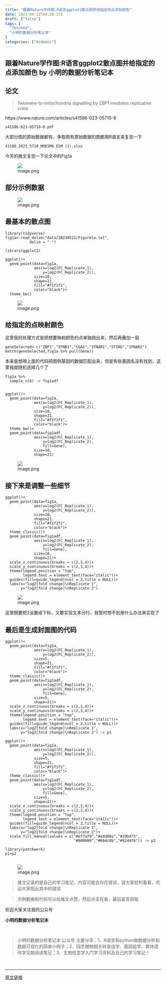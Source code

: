 ```yaml
---
title: "跟着Nature学作图:R语言ggplot2散点图并给指定的点添加颜色"
date: 2023-05-22T00:20:37Z
draft: ["false"]
tags: [
  "fetched",
  "小明的数据分析笔记本"
]
categories: ["Acdemic"]
---
```

跟着Nature学作图:R语言ggplot2散点图并给指定的点添加颜色 by 小明的数据分析笔记本
------
<div><section data-tool="mdnice编辑器" data-website="https://www.mdnice.com" data-mpa-powered-by="yiban.io"><h2 data-tool="mdnice编辑器"><span></span><span>论文</span><span> </span></h2><blockquote data-tool="mdnice编辑器"><p>Telomere-to-mitochondria signalling by ZBP1 mediates replicative crisis</p></blockquote><p data-tool="mdnice编辑器">https://www.nature.com/articles/s41586-023-05710-8</p><p data-tool="mdnice编辑器"><code>s41586-023-05710-8.pdf</code></p><p data-tool="mdnice编辑器">大部分图的原始数据都有，争取把有原始数据的图都用R语言来复现一下</p><p data-tool="mdnice编辑器"><code>41586_2023_5710_MOESM4_ESM (1).xlsx</code></p><p data-tool="mdnice编辑器">今天的推文复现一下论文中的Fig1a</p><figure data-tool="mdnice编辑器"><img data-ratio="1.3121951219512196" data-src="https://mmbiz.qpic.cn/mmbiz_png/t1wZDoUyFk6fibCXC0OlRvMcL1UN8pibzCK8rsJ3Vr7ydaYdDAHgTic82HcTULaD0Qxiawm1aVrwAvWr8Rt5OEmlzg/640?wx_fmt=png" data-type="png" data-w="410" src="https://mmbiz.qpic.cn/mmbiz_png/t1wZDoUyFk6fibCXC0OlRvMcL1UN8pibzCK8rsJ3Vr7ydaYdDAHgTic82HcTULaD0Qxiawm1aVrwAvWr8Rt5OEmlzg/640?wx_fmt=png"><figcaption>image.png</figcaption></figure><h2 data-tool="mdnice编辑器"><span></span><span>部分示例数据</span><span> </span></h2><figure data-tool="mdnice编辑器"><img data-ratio="0.5179090029041626" data-src="https://mmbiz.qpic.cn/mmbiz_png/t1wZDoUyFk6fibCXC0OlRvMcL1UN8pibzCy8frGAqs98cjPhAfU4yGARu0M30VUmC0hWZiaYzKh0lvpcpkoDuQiblQ/640?wx_fmt=png" data-type="png" data-w="1033" src="https://mmbiz.qpic.cn/mmbiz_png/t1wZDoUyFk6fibCXC0OlRvMcL1UN8pibzCy8frGAqs98cjPhAfU4yGARu0M30VUmC0hWZiaYzKh0lvpcpkoDuQiblQ/640?wx_fmt=png"><figcaption>image.png</figcaption></figure><h2 data-tool="mdnice编辑器"><span></span><span>最基本的散点图</span><span> </span></h2><pre data-tool="mdnice编辑器"><span></span><code>library(tidyverse)<br>fig1a&lt;-read_delim(<span>"data/20230521/Figure1a.txt"</span>,<br>           delim = <span>" "</span>)<br><br>library(ggplot2)<br><br>ggplot()+<br>  geom_point(data=fig1a,<br>             aes(x=log2(FC_Replicate_1),<br>                 y=log2(FC_Replicate_2)),<br>             size=10,<br>             shape=21,<br>             fill=<span>"#f1f1f1"</span>,<br>             color=<span>"black"</span>)+<br>  theme_bw()<br></code></pre><figure data-tool="mdnice编辑器"><img data-ratio="0.8424015009380863" data-src="https://mmbiz.qpic.cn/mmbiz_png/t1wZDoUyFk6fibCXC0OlRvMcL1UN8pibzCzZgHiaKp8Vj5uGoUIDicCssrQ5Xc8Fyicia4JGibbaRZUrxVoiaQswfibVpvw/640?wx_fmt=png" data-type="png" data-w="1066" src="https://mmbiz.qpic.cn/mmbiz_png/t1wZDoUyFk6fibCXC0OlRvMcL1UN8pibzCzZgHiaKp8Vj5uGoUIDicCssrQ5Xc8Fyicia4JGibbaRZUrxVoiaQswfibVpvw/640?wx_fmt=png"><figcaption>image.png</figcaption></figure><h2 data-tool="mdnice编辑器"><span></span><span>给指定的点映射颜色</span><span> </span></h2><p data-tool="mdnice编辑器">这里我的处理方式是把想要映射颜色的点单独挑出来，然后再叠加一层</p><pre data-tool="mdnice编辑器"><span></span><code>geneSelected&lt;-c(<span>"ZBP1"</span>,<span>"IFNB1"</span>,<span>"CGAS"</span>,<span>"IFNAR1"</span>,<span>"STING"</span>,<span>"IFNAR2"</span>)<br>match(geneSelected,fig1a %&gt;% pull(Gene))<br></code></pre><p data-tool="mdnice编辑器">本来是想用上面的代码把图例基因的数据匹配出来，但是有些基因名没有找到，这里我就随机选择几个了</p><pre data-tool="mdnice编辑器"><span></span><code>fig1a %&gt;% <br>  sample_n(6) -&gt; fig1adf<br><br><br>ggplot()+<br>  geom_point(data=fig1a,<br>             aes(x=log2(FC_Replicate_1),<br>                 y=log2(FC_Replicate_2)),<br>             size=10,<br>             shape=21,<br>             fill=<span>"#f1f1f1"</span>,<br>             color=<span>"black"</span>)+<br>  theme_bw()+<br>  geom_point(data=fig1adf,<br>             aes(x=log2(FC_Replicate_1),<br>                 y=log2(FC_Replicate_2),<br>                 fill=Gene),<br>             size=10,<br>             shape=21)<br></code></pre><figure data-tool="mdnice编辑器"><img data-ratio="0.8205607476635514" data-src="https://mmbiz.qpic.cn/mmbiz_png/t1wZDoUyFk6fibCXC0OlRvMcL1UN8pibzC0ico7NvBkVic3PwjxTgWqdOEjdJUIZaXfM83SBLkbbhRwkJ1n2JNfnnA/640?wx_fmt=png" data-type="png" data-w="1070" src="https://mmbiz.qpic.cn/mmbiz_png/t1wZDoUyFk6fibCXC0OlRvMcL1UN8pibzC0ico7NvBkVic3PwjxTgWqdOEjdJUIZaXfM83SBLkbbhRwkJ1n2JNfnnA/640?wx_fmt=png"><figcaption>image.png</figcaption></figure><h2 data-tool="mdnice编辑器"><span></span><span>接下来是调整一些细节</span><span> </span></h2><pre data-tool="mdnice编辑器"><span></span><code>ggplot()+<br>  geom_point(data=fig1a,<br>             aes(x=log2(FC_Replicate_1),<br>                 y=log2(FC_Replicate_2)),<br>             size=10,<br>             shape=21,<br>             fill=<span>"#f1f1f1"</span>,<br>             color=<span>"black"</span>)+<br>  theme_classic()+<br>  geom_point(data=fig1adf,<br>             aes(x=log2(FC_Replicate_1),<br>                 y=log2(FC_Replicate_2),<br>                 fill=Gene),<br>             size=10,<br>             shape=21)+<br>  scale_x_continuous(breaks = c(2,3,4))+<br>  scale_y_continuous(breaks = c(2,3,4))+<br>  theme(legend.position = <span>"top"</span>,<br>        legend.text = element_text(face=<span>"italic"</span>))+<br>  guides(fill=guide_legend(ncol = 2,title = NULL))+<br>  labs(x=<span>"log2[fold change]\nReplicate 1"</span>,<br>       y=<span>"log2[fold change]\nReplicate 2"</span>)<br></code></pre><figure data-tool="mdnice编辑器"><img data-ratio="0.8175925925925925" data-src="https://mmbiz.qpic.cn/mmbiz_png/t1wZDoUyFk6fibCXC0OlRvMcL1UN8pibzCrvQrISibHKzqdfgmCsoVq8mFy5mhQ7CAuDe5M7iaS8ic6PYiaEjwdjibAAg/640?wx_fmt=png" data-type="png" data-w="1080" src="https://mmbiz.qpic.cn/mmbiz_png/t1wZDoUyFk6fibCXC0OlRvMcL1UN8pibzCrvQrISibHKzqdfgmCsoVq8mFy5mhQ7CAuDe5M7iaS8ic6PYiaEjwdjibAAg/640?wx_fmt=png"><figcaption>image.png</figcaption></figure><p data-tool="mdnice编辑器">这里既要把2设置成下标，又要实现文本分行，我暂时想不到用什么办法来实现了</p><h2 data-tool="mdnice编辑器"><span></span><span>最后是生成封面图的代码</span><span> </span></h2><pre data-tool="mdnice编辑器"><span></span><code>ggplot()+<br>  geom_point(data=fig1a,<br>             aes(x=log2(FC_Replicate_1),<br>                 y=log2(FC_Replicate_2)),<br>             size=5,<br>             shape=21,<br>             fill=<span>"#f1f1f1"</span>,<br>             color=<span>"black"</span>)+<br>  theme_classic()+<br>  geom_point(data=fig1adf,<br>             aes(x=log2(FC_Replicate_1),<br>                 y=log2(FC_Replicate_2),<br>                 fill=Gene),<br>             size=5,<br>             shape=21)+<br>  scale_x_continuous(breaks = c(2,3,4))+<br>  scale_y_continuous(breaks = c(2,3,4))+<br>  theme(legend.position = <span>"top"</span>,<br>        legend.text = element_text(face=<span>"italic"</span>))+<br>  guides(fill=guide_legend(ncol = 2,title = NULL))+<br>  labs(x=<span>"log2[fold change]\nReplicate 1"</span>,<br>       y=<span>"log2[fold change]\nReplicate 2"</span>) -&gt; p1<br><br>ggplot()+<br>  geom_point(data=fig1a,<br>             aes(x=log2(FC_Replicate_1),<br>                 y=log2(FC_Replicate_2)),<br>             size=5,<br>             shape=21,<br>             fill=<span>"#f1f1f1"</span>,<br>             color=<span>"black"</span>)+<br>  theme_classic()+<br>  geom_point(data=fig1adf,<br>             aes(x=log2(FC_Replicate_1),<br>                 y=log2(FC_Replicate_2),<br>                 fill=Gene),<br>             size=5,<br>             shape=21)+<br>  scale_x_continuous(breaks = c(2,3,4))+<br>  scale_y_continuous(breaks = c(2,3,4))+<br>  theme(legend.position = <span>"top"</span>,<br>        legend.text = element_text(face=<span>"italic"</span>))+<br>  guides(fill=guide_legend(ncol = 2,title = NULL))+<br>  labs(x=<span>"log2[fold change]\nReplicate 1"</span>,<br>       y=<span>"log2[fold change]\nReplicate 2"</span>)+<br>  scale_fill_manual(values = c(<span>"#ef7a79"</span>,<span>"#edd08e"</span>,<span>"#29b473"</span>,<br>                               <span>"#000000"</span>,<span>"#094c8b"</span>,<span>"#92d4f6"</span>)) -&gt; p2<br><br>library(patchwork)<br>p1+p2<br><br></code></pre><figure data-tool="mdnice编辑器"><img data-ratio="0.42685185185185187" data-src="https://mmbiz.qpic.cn/mmbiz_png/t1wZDoUyFk6fibCXC0OlRvMcL1UN8pibzCE4v47iaAC43XAa9ATdmsEVKIQrcAibEATbceHic22s1lr4AQNgSGQYgLA/640?wx_fmt=png" data-type="png" data-w="1080" src="https://mmbiz.qpic.cn/mmbiz_png/t1wZDoUyFk6fibCXC0OlRvMcL1UN8pibzCE4v47iaAC43XAa9ATdmsEVKIQrcAibEATbceHic22s1lr4AQNgSGQYgLA/640?wx_fmt=png"><figcaption>image.png</figcaption></figure><blockquote data-tool="mdnice编辑器"><p>推文记录的是自己的学习笔记，内容可能会存在错误，请大家批判着看，欢迎大家指出其中的错误</p></blockquote><blockquote data-tool="mdnice编辑器"><p>示例数据和代码可以给推文点赞，然后点击在看，最后留言获取</p></blockquote><p data-tool="mdnice编辑器">欢迎大家关注我的公众号</p><p data-tool="mdnice编辑器"><strong>小明的数据分析笔记本</strong></p><section><mp-common-profile data-pluginname="mpprofile" data-weui-theme="light" data-id="MzI3NzQ3MTcxMg==" data-headimg="http://mmbiz.qpic.cn/mmbiz_png/t1wZDoUyFk5t1sOnM0iabvBhnfIj5YpyqrMib0E1MGCd9ibcYxaOPZd0GWhQBDvK2BPEwsicQxd6y5MHLfphnwHnow/0?wx_fmt=png" data-nickname="小明的数据分析笔记本" data-alias="" data-signature="分享R语言和python在生物信息领域做数据分析和数据可视化的简单小例子；偶尔会分享一些组学数据处理相关的内容" data-from="0" data-is_biz_ban="0"></mp-common-profile></section><p data-tool="mdnice编辑器"><br></p><blockquote data-tool="mdnice编辑器"><p>小明的数据分析笔记本 公众号 主要分享：1、R语言和python做数据分析和数据可视化的简单小例子；2、园艺植物相关转录组学、基因组学、群体遗传学文献阅读笔记；3、生物信息学入门学习资料及自己的学习笔记！</p></blockquote></section><p><br></p><p><mp-style-type data-value="3"></mp-style-type></p></div>  
<hr>
<a href="https://mp.weixin.qq.com/s/JrtvjaxoqNf7sQuLBhswQA",target="_blank" rel="noopener noreferrer">原文链接</a>
